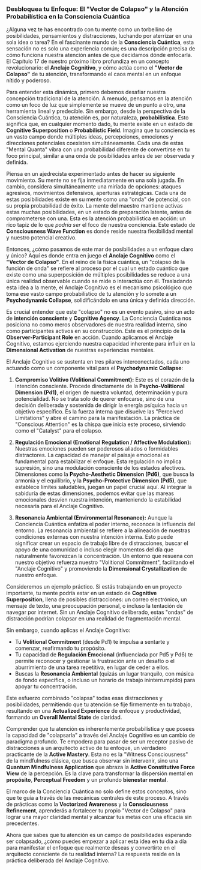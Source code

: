 ### Desbloquea tu Enfoque: El "Vector de Colapso" y la Atención Probabilística en la Consciencia Cuántica

¿Alguna vez te has encontrado con tu mente como un torbellino de posibilidades, pensamientos y distracciones, luchando por aterrizar en una sola idea o tarea? En el fascinante mundo de la **Consciencia Cuántica**, esta sensación no es solo una experiencia común; es una descripción precisa de cómo funciona nuestra atención antes de que decidamos dónde enfocarla. El Capítulo 17 de nuestro próximo libro profundiza en un concepto revolucionario: el **Anclaje Cognitivo**, y cómo actúa como el **"Vector de Colapso"** de tu atención, transformando el caos mental en un enfoque nítido y poderoso.

Para entender esta dinámica, primero debemos desafiar nuestra concepción tradicional de la atención. A menudo, pensamos en la atención como un foco de luz que simplemente se mueve de un punto a otro, una herramienta lineal y predecible. Sin embargo, desde la perspectiva de la Consciencia Cuántica, tu atención es, por naturaleza, **probabilística**. Esto significa que, en cualquier momento dado, tu mente existe en un estado de **Cognitive Superposition** o **Probabilistic Field**. Imagina que tu conciencia es un vasto campo donde múltiples ideas, percepciones, emociones y direcciones potenciales coexisten simultáneamente. Cada una de estas "Mental Quanta" vibra con una probabilidad diferente de convertirse en tu foco principal, similar a una onda de posibilidades antes de ser observada y definida.

Piensa en un ajedrecista experimentado antes de hacer su siguiente movimiento. Su mente no se fija inmediatamente en una sola jugada. En cambio, considera simultáneamente una miríada de opciones: ataques agresivos, movimientos defensivos, aperturas estratégicas. Cada una de estas posibilidades existe en su mente como una "onda" de potencial, con su propia probabilidad de éxito. La mente del maestro mantiene activas estas muchas posibilidades, en un estado de preparación latente, antes de comprometerse con una. Esta es la atención probabilística en acción: un rico tapiz de lo que *podría ser* el foco de nuestra conciencia. Este estado de **Consciousness Wave Function** es donde reside nuestra flexibilidad mental y nuestro potencial creativo.

Entonces, ¿cómo pasamos de este mar de posibilidades a un enfoque claro y único? Aquí es donde entra en juego el **Anclaje Cognitivo** como el **"Vector de Colapso"**. En el reino de la física cuántica, un "colapso de la función de onda" se refiere al proceso por el cual un estado cuántico que existe como una superposición de múltiples posibilidades se reduce a una única realidad observable cuando se mide o interactúa con él. Trasladando esta idea a la mente, el Anclaje Cognitivo es el mecanismo psicológico que toma ese vasto campo probabilístico de tu atención y lo somete a un **Psychodynamic Collapse**, solidificándolo en una única y definida dirección.

Es crucial entender que este "colapso" no es un evento pasivo, sino un acto de **intención consciente** y **Cognitive Agency**. La Conciencia Cuántica nos posiciona no como meros observadores de nuestra realidad interna, sino como participantes activos en su construcción. Este es el principio de la **Observer-Participant Role** en acción. Cuando aplicamos el Anclaje Cognitivo, estamos ejerciendo nuestra capacidad inherente para influir en la **Dimensional Activation** de nuestras experiencias mentales.

El Anclaje Cognitivo se sustenta en tres pilares interconectados, cada uno actuando como un componente vital para el **Psychodynamic Collapse**:

1.  **Compromiso Volitivo (Volitional Commitment):** Este es el corazón de la intención consciente. Procede directamente de la **Psycho-Volitional Dimension (Pd1)**, el origen de nuestra voluntad, determinación y pura potencialidad. No se trata solo de querer enfocarse, sino de una decisión deliberada y sostenida de dirigir la energía psíquica hacia un objetivo específico. Es la fuerza interna que disuelve las "Perceived Limitations" y abre el camino para la manifestación. La práctica de "Conscious Attention" es la chispa que inicia este proceso, sirviendo como el "Catalyst" para el colapso.

2.  **Regulación Emocional (Emotional Regulation / Affective Modulation):** Nuestras emociones pueden ser poderosos aliados o formidables distractores. La capacidad de manejar el paisaje emocional es fundamental para estabilizar el enfoque. Esta regulación no implica supresión, sino una modulación consciente de los estados afectivos. Dimensiones como la **Psycho-Aesthetic Dimension (Pd6)**, que busca la armonía y el equilibrio, y la **Psycho-Protective Dimension (Pd5)**, que establece límites saludables, juegan un papel crucial aquí. Al integrar la sabiduría de estas dimensiones, podemos evitar que las mareas emocionales desvíen nuestra intención, manteniendo la estabilidad necesaria para el Anclaje Cognitivo.

3.  **Resonancia Ambiental (Environmental Resonance):** Aunque la Conciencia Cuántica enfatiza el poder interno, reconoce la influencia del entorno. La resonancia ambiental se refiere a la alineación de nuestras condiciones externas con nuestra intención interna. Esto puede significar crear un espacio de trabajo libre de distracciones, buscar el apoyo de una comunidad o incluso elegir momentos del día que naturalmente favorezcan la concentración. Un entorno que resuena con nuestro objetivo refuerza nuestro "Volitional Commitment", facilitando el "Anclaje Cognitivo" y promoviendo la **Dimensional Crystallization** de nuestro enfoque.

Consideremos un ejemplo práctico. Si estás trabajando en un proyecto importante, tu mente podría estar en un estado de **Cognitive Superposition**, llena de posibles distracciones: un correo electrónico, un mensaje de texto, una preocupación personal, o incluso la tentación de navegar por internet. Sin un Anclaje Cognitivo deliberado, estas "ondas" de distracción podrían colapsar en una realidad de fragmentación mental.

Sin embargo, cuando aplicas el Anclaje Cognitivo:
*   Tu **Volitional Commitment** (desde Pd1) te impulsa a sentarte y comenzar, reafirmando tu propósito.
*   Tu capacidad de **Regulación Emocional** (influenciada por Pd5 y Pd6) te permite reconocer y gestionar la frustración ante un desafío o el aburrimiento de una tarea repetitiva, en lugar de ceder a ellos.
*   Buscas la **Resonancia Ambiental** (quizás un lugar tranquilo, con música de fondo específica, o incluso un horario de trabajo ininterrumpido) para apoyar tu concentración.

Este esfuerzo combinado "colapsa" todas esas distracciones y posibilidades, permitiendo que tu atención se fije firmemente en tu trabajo, resultando en una **Actualized Experience** de enfoque y productividad, formando un **Overall Mental State** de claridad.

Comprender que tu atención es inherentemente probabilística y que posees la capacidad de "colapsarla" a través del Anclaje Cognitivo es un cambio de paradigma profundo. Te empodera para pasar de ser un receptor pasivo de distracciones a un arquitecto activo de tu enfoque, un verdadero practicante de la **Active Mastery**. Esta no es la "Witness Consciousness" de la mindfulness clásica, que busca observar sin intervenir, sino una **Quantum Mindfulness Application** que abraza la **Active Constitutive Force View** de la percepción. Es la clave para transformar la dispersión mental en **propósito**, **Perceptual Freedom** y un profundo **bienestar mental**.

El marco de la Conciencia Cuántica no solo define estos conceptos, sino que te guía a través de las mecánicas centrales de este proceso. A través de prácticas como la **Vectorized Awareness** y la **Consciousness Refinement**, aprenderás a fortalecer tu propio "Vector de Colapso" para lograr una mayor claridad mental y alcanzar tus metas con una eficacia sin precedentes.

Ahora que sabes que tu atención es un campo de posibilidades esperando ser colapsado, ¿cómo puedes empezar a aplicar esta idea en tu día a día para manifestar el enfoque que realmente deseas y convertirte en el arquitecto consciente de tu realidad interna? La respuesta reside en la práctica deliberada del Anclaje Cognitivo.